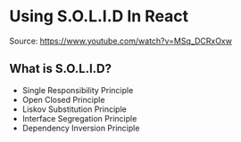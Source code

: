 # Using S.O.L.I.D In React

Source: https://www.youtube.com/watch?v=MSq_DCRxOxw

## What is S.O.L.I.D?

- Single Responsibility Principle
- Open Closed Principle
- Liskov Substitution Principle
- Interface Segregation Principle
- Dependency Inversion Principle

